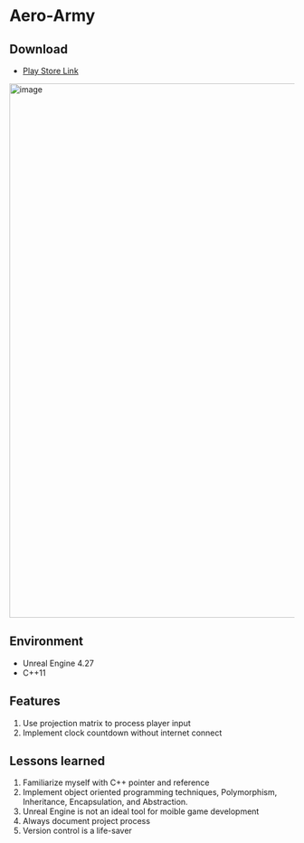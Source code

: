 # Aero-Army
## Download 
* [Play Store Link](https://play.google.com/store/apps/details?id=com.invoksion.Aeroforces)
<img width="945" alt="image" src="https://github.com/elemcraft/Aero-Army/assets/48006644/9c71fe0c-2dbf-4675-88e9-42f1e4e1374d">

## Environment
* Unreal Engine 4.27
* C++11

## Features
1. Use projection matrix to process player input
2. Implement clock countdown without internet connect

## Lessons learned
1. Familiarize myself with C++ pointer and reference
2. Implement object oriented programming techniques, Polymorphism, Inheritance, Encapsulation, and Abstraction.
3. Unreal Engine is not an ideal tool for moible game development
4. Always document project process
5. Version control is a life-saver
